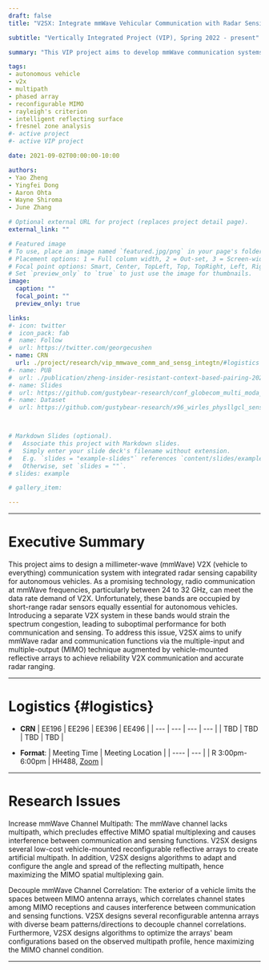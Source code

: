 ```yaml
---
draft: false
title: "V2SX: Integrate mmWave Vehicular Communication with Radar Sensing"

subtitle: "Vertically Integrated Project (VIP), Spring 2022 - present"

summary: "This VIP project aims to develop mmWave communication systems with integrated radar sensing functionality for autonomous vehicles."

tags:
- autonomous vehicle
- v2x
- multipath
- phased array
- reconfigurable MIMO
- rayleigh's criterion
- intelligent reflecting surface
- fresnel zone analysis
#- active project
#- active VIP project

date: 2021-09-02T00:00:00-10:00

authors:
- Yao Zheng
- Yingfei Dong
- Aaron Ohta
- Wayne Shiroma
- June Zhang

# Optional external URL for project (replaces project detail page).
external_link: ""

# Featured image
# To use, place an image named `featured.jpg/png` in your page's folder.
# Placement options: 1 = Full column width, 2 = Out-set, 3 = Screen-width
# Focal point options: Smart, Center, TopLeft, Top, TopRight, Left, Right, BottomLeft, Bottom, BottomRight
# Set `preview_only` to `true` to just use the image for thumbnails.
image:
  caption: ""
  focal_point: ""
  preview_only: true

links:
#- icon: twitter
#  icon_pack: fab
#  name: Follow
#  url: https://twitter.com/georgecushen
- name: CRN
  url: ./project/research/vip_mmwave_comm_and_sensg_integtn/#logistics
#- name: PUB
#  url: ./publication/zheng-insider-resistant-context-based-pairing-2021/
#- name: Slides
#  url: https://github.com/gustybear-research/conf_globecom_multi_moda_dev_pair/raw/main/presentation/EE496%20Poster_%20SIENNA.pdf
#- name: Dataset
#  url: https://github.com/gustybear-research/x96_wirles_physllgcl_sensing



# Markdown Slides (optional).
#   Associate this project with Markdown slides.
#   Simply enter your slide deck's filename without extension.
#   E.g. `slides = "example-slides"` references `content/slides/example-slides.md`.
#   Otherwise, set `slides = ""`.
# slides: example

# gallery_item:

---
```

***
# Executive Summary
This project aims to design a millimeter-wave (mmWave) V2X (vehicle to everything) communication system with integrated radar sensing capability for autonomous vehicles. As a promising technology, radio communication at mmWave frequencies, particularly between 24 to 32 GHz, can meet the data rate demand of V2X. Unfortunately, these bands are occupied by short-range radar sensors equally essential for autonomous vehicles. Introducing a separate V2X system in these bands would strain the spectrum congestion, leading to suboptimal performance for both communication and sensing. To address this issue, V2SX aims to unify mmWave radar and communication functions via the multiple-input and multiple-output (MIMO) technique augmented by vehicle-mounted reflective arrays to achieve reliability V2X communication and accurate radar ranging.

***

# Logistics {#logistics}
- **CRN**
| EE196 | EE296 | EE396 | EE496 |
| ---   | ---   | ---   | ---   |
| TBD   | TBD   | TBD   | TBD   |


- **Format**:
| Meeting Time    | Meeting Location                                   |
| ----            | ---                                                |
| R 3:00pm-6:00pm | HH488, [Zoom](https://hawaii.zoom.us/j/5764842348) |

 ***
# Research Issues 
 Increase mmWave Channel Multipath: The mmWave channel lacks multipath, which precludes effective MIMO spatial multiplexing and causes interference between communication and sensing functions. V2SX designs several low-cost vehicle-mounted reconfigurable reflective arrays to create artificial multipath. In addition, V2SX designs algorithms to adapt and configure the angle and spread of the reflecting multipath, hence maximizing the MIMO spatial multiplexing gain.

Decouple mmWave Channel Correlation: The exterior of a vehicle limits the spaces between MIMO antenna arrays, which correlates channel states among MIMO receptions and causes interference between communication and sensing functions. V2SX designs several reconfigurable antenna arrays with diverse beam patterns/directions to decouple channel correlations. Furthermore, V2SX designs algorithms to optimize the arrays' beam configurations based on the observed multipath profile, hence maximizing the MIMO channel condition.
 
***




